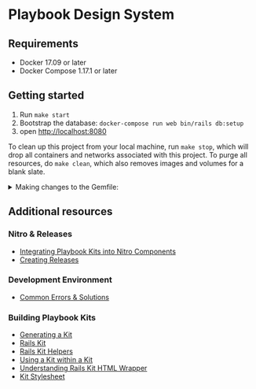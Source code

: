 # Playbook Design System

## Requirements

- Docker 17.09 or later
- Docker Compose 1.17.1 or later

## Getting started

1. Run `make start`
2. Bootstrap the database: `docker-compose run web bin/rails db:setup`
3. open [http://localhost:8080](http://localhost:8080)


To clean up this project from your local machine, run `make stop`, which will drop all containers and networks associated with this project. To purge all resources, do `make clean`, which also removes images and volumes for a blank slate.


<details><summary>Making changes to the Gemfile:</summary>
<p>
When making changes to the Gemfile:

* Stop the `make start` process
* Run `make bundle` to (un-)install gems and update the `Gemfile.lock`
* Re-start the server with `make start`

To run the tests, do `make test`. To launch a shell in the container run `make shell`, or to launch a Rails console run `make console`

</p>
</details>

## Additional resources

### Nitro & Releases

* [Integrating Playbook Kits into Nitro Components](https://github.com/powerhome/playbook/wiki/Integrating-Playbook-Kits-into-Nitro-Components)
* [Creating Releases](https://github.com/powerhome/playbook/wiki/Releasing-a-New-Version)

### Development Environment

* [Common Errors & Solutions](https://github.com/powerhome/playbook/wiki/Common-Errors-&-Solutions)

### Building Playbook Kits

* [Generating a Kit](https://github.com/powerhome/playbook/wiki/Generating-a-Kit)
* [Rails Kit](https://github.com/powerhome/playbook/wiki/Rails-Kit)
* [Rails Kit Helpers](https://github.com/powerhome/playbook/wiki/Rails-Kit-Helpers)
* [Using a Kit within a Kit](https://github.com/powerhome/playbook/wiki/Using-a-Kit-within-a-Kit)
* [Understanding Rails Kit HTML Wrapper](https://github.com/powerhome/playbook/wiki/Understanding-Rails-Kit-HTML-Wrapper)
* [Kit Stylesheet](https://github.com/powerhome/playbook/wiki/Kit-Stylesheet)
